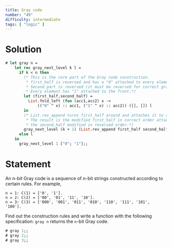 ```yaml
---
title: Gray code
number: "49"
difficulty: intermediate
tags: [ "logic" ]
---
```


# Solution

```ocaml
# let gray n =
    let rec gray_next_level k l =
      if k < n then
        (* This is the core part of the Gray code construction.
         * first_half is reversed and has a "0" attached to every element.
         * Second part is reversed (it must be reversed for correct gray code).
         * Every element has "1" attached to the front.*)
        let (first_half,second_half) =
          List.fold_left (fun (acc1,acc2) x ->
              (("0" ^ x) :: acc1, ("1" ^ x) :: acc2)) ([], []) l
        in
        (* List.rev_append turns first_half around and attaches it to second_half.
         * The result is the modified first_half in correct order attached to
         * the second_half modified in reversed order.*)
        gray_next_level (k + 1) (List.rev_append first_half second_half)
      else l
    in
      gray_next_level 1 ["0"; "1"];;
```

# Statement

An n-bit Gray code is a sequence of n-bit strings constructed according
to certain rules. For example,

```text
n = 1: C(1) = ['0', '1'].
n = 2: C(2) = ['00', '01', '11', '10'].
n = 3: C(3) = ['000', '001', '011', '010', '110', '111', '101', '100'].
```
Find out the construction rules and write a function with the following
specification: `gray n` returns the `n`-bit Gray code.

```ocaml
# gray 1;;
# gray 2;;
# gray 3;;
```
